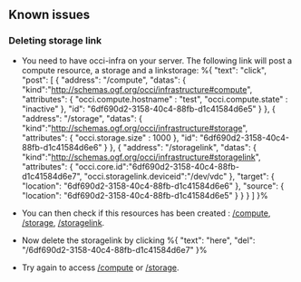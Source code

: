 ## Known issues

### Deleting storage link

* You need to have occi-infra on your server. The following link will post a compute resource, a storage and a linkstorage: %{
  "text": "click",
  "post": [
    {
        "address": "/compute",
        "datas": {
         "kind":"http://schemas.ogf.org/occi/infrastructure#compute",
          "attributes": {
            "occi.compute.hostname" : "test",
            "occi.compute.state" : "inactive"
          },
          "id": "6df690d2-3158-40c4-88fb-d1c41584d6e5"
        }
    },
    {
        "address": "/storage",
        "datas": {
         "kind":"http://schemas.ogf.org/occi/infrastructure#storage",
          "attributes": {
            "occi.storage.size" : 1000
          },
          "id": "6df690d2-3158-40c4-88fb-d1c41584d6e6"
        }
    },
    {
      "address": "/storagelink",
      "datas": {
         "kind":"http://schemas.ogf.org/occi/infrastructure#storagelink",
         "attributes": {
           "occi.core.id":"6df690d2-3158-40c4-88fb-d1c41584d6e7",
           "occi.storagelink.deviceid":"/dev/vdc"
         },
         "target": {
           "location": "6df690d2-3158-40c4-88fb-d1c41584d6e6"
         },
         "source": {
           "location": "6df690d2-3158-40c4-88fb-d1c41584d6e5"
         }
      }
    }
  ]
}%


* You can then check if this resources has been created : [/compute](/compute), [/storage](/storage), [/storagelink](/storagelink).    

* Now delete the storagelink by clicking %{
  "text": "here",
  "del": "/6df690d2-3158-40c4-88fb-d1c41584d6e7"
}%    

* Try again to access [/compute](/compute) or [/storage](/storage).    
